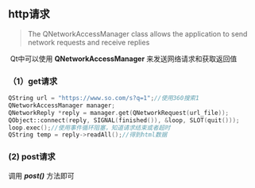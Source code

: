 ## http请求

> The QNetworkAccessManager class allows the application to send network requests and receive replies

​	Qt中可以使用 **QNetworkAccessManager** 来发送网络请求和获取返回值

### （1）get请求

```c++
QString url = "https://www.so.com/s?q=1";//使用360搜索1
QNetworkAccessManager manager;
QNetworkReply *reply = manager.get(QNetworkRequest(url_file));
QObject::connect(reply, SIGNAL(finished()), &loop, SLOT(quit()));
loop.exec();//使用事件循环阻塞，知道请求结束或者超时
QString temp = reply->readAll();//得到html数据
```

### (2) post请求

调用 ***post()*** 方法即可
